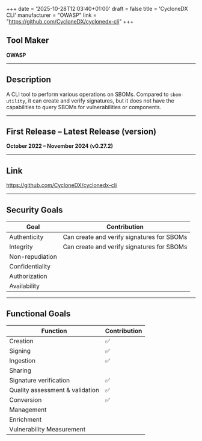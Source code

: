 +++
date = '2025-10-28T12:03:40+01:00'
draft = false
title = 'CycloneDX CLI'
manufacturer = "OWASP"
link = "https://github.com/CycloneDX/cyclonedx-cli"
+++

## Tool Maker

**OWASP**

---

## Description

A CLI tool to perform various operations on SBOMs. Compared to `sbom-utility`, it can create and verify signatures, but it does not have the capabilities to query SBOMs for vulnerabilities or components.

---

## First Release – Latest Release (version)

**October 2022 – November 2024 (v0.27.2)**

---

## Link

https://github.com/CycloneDX/cyclonedx-cli

---

## Security Goals

| Goal              | Contribution                                                  |
|-------------------|---------------------------------------------------------------|
| Authenticity      | Can create and verify signatures for SBOMs                    |
| Integrity         | Can create and verify signatures for SBOMs                    |
| Non-repudiation   |                                                               |
| Confidentiality   |                                                               |
| Authorization     |                                                               |
| Availability      |                                                               |

---

## Functional Goals

| Function                        | Contribution |
|---------------------------------|--------------|
| Creation                        | ✅            |
| Signing                         | ✅            |
| Ingestion                       | ✅            |
| Sharing                         |              |
| Signature verification          | ✅            |
| Quality assessment & validation | ✅            |
| Conversion                      | ✅            |
| Management                      |              |
| Enrichment                      |              |
| Vulnerability Measurement       |              |